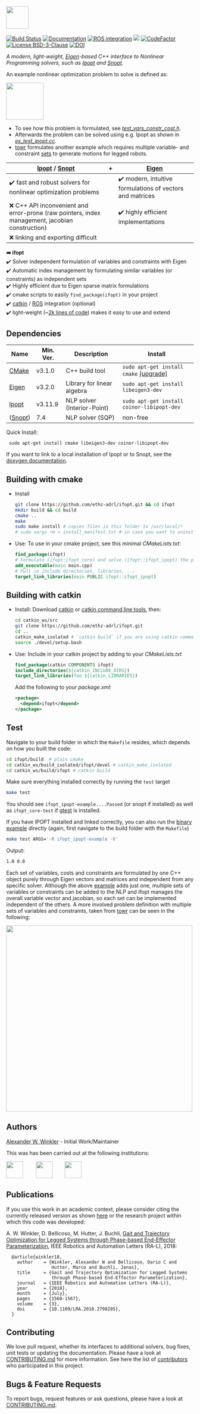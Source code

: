### <img src="https://i.imgur.com/ZOfGZwB.png" height="60" />

[![Build Status](http://build.ros.org/buildStatus/icon?job=Kdev__ifopt__ubuntu_xenial_amd64)](http://build.ros.org/view/Kdev/job/Kdev__ifopt__ubuntu_xenial_amd64/)
[![Documentation](https://img.shields.io/badge/docs-generated-brightgreen.svg)](http://docs.ros.org/kinetic/api/ifopt/html/)
[![ROS integration](https://img.shields.io/badge/ROS-integration-blue.svg)](http://wiki.ros.org/ifopt)
![](https://tokei.rs/b1/github/ethz-adrl/ifopt)
[![CodeFactor](https://www.codefactor.io/repository/github/ethz-adrl/ifopt/badge)](https://www.codefactor.io/repository/github/ethz-adrl/ifopt)
[![License BSD-3-Clause](https://img.shields.io/badge/license-BSD--3--Clause-blue.svg)](https://tldrlegal.com/license/bsd-3-clause-license-%28revised%29#fulltext)
[![DOI](https://zenodo.org/badge/DOI/10.5281/zenodo.1135046.svg)](https://doi.org/10.5281/zenodo.1135046)
<!-- The actual jenkins documentation job can be found here -->
<!-- http://build.ros.org/view/Ldoc/job/Ldoc__ifopt__ubuntu_xenial_amd64/ -->

*A modern, light-weight, [Eigen]-based C++ interface to Nonlinear Programming solvers, such as [Ipopt] and [Snopt].*

An example nonlinear optimization problem to solve is defined as:

<img align="center" height="100" src="https://i.imgur.com/YGi4LrR.png"/>

* To see how this problem is formulated, see [*test_vars_constr_cost.h*](ifopt_core/test/ifopt/test_vars_constr_cost.h).   
* Afterwards the problem can be solved using e.g. Ipopt as shown in [*ex_test_ipopt.cc*](ifopt_ipopt/test/ex_test_ipopt.cc).
* [towr] formulates another example which requires multiple variable- and constraint [sets](https://i.imgur.com/4yhohZF.png) to generate motions for legged robots.

| [Ipopt] / [Snopt] | + | [Eigen]  |
|----------|--------|----| 
|:heavy_check_mark: fast and robust solvers for nonlinear optimization problems  |  | :heavy_check_mark: modern, intuitive formulations of vectors and matrices |
|:x: C++ API inconvenient and error-prone (raw pointers, index management, jacobian construction) | | :heavy_check_mark: highly efficient implementations |       
|:x: linking and exporting difficult  | | |

**:arrow_right: ifopt**  
:heavy_check_mark: Solver independent formulation of variables and constraints with Eigen      
:heavy_check_mark: Automatic index management by formulating similar variables (or constraints) as independent sets   
:heavy_check_mark: Highly efficient due to Eigen sparse matrix formulations  
:heavy_check_mark: cmake scripts to easily `find_package(ifopt)` in your project    
:heavy_check_mark: [catkin] / [ROS] integration (optional)       
:heavy_check_mark: light-weight (~[2k lines of code](https://i.imgur.com/NCPJsSw.png)) makes it easy to use and extend    


## Dependencies
Name | Min. Ver. | Description | Install
--- | --- | --- | --- |
[CMake] | v3.1.0 | C++ build tool | ```sudo apt-get install cmake``` [(upgrade)](https://askubuntu.com/questions/829310/how-to-upgrade-cmake-in-ubuntu#answer-908211)
[Eigen] | v3.2.0 | Library for linear algebra | ```sudo apt-get install libeigen3-dev```
[Ipopt] | v3.11.9 | NLP solver (Interior-Point) |```sudo apt-get install coinor-libipopt-dev```
([Snopt]) |  7.4  |  NLP solver (SQP) | non-free

Quick Install: 

``` sudo apt-get install cmake libeigen3-dev coinor-libipopt-dev```

If you want to link to a local installation of Ipopt or to Snopt, see the [doxygen documentation](http://docs.ros.org/kinetic/api/ifopt/html/).

  
## Building with cmake
* Install
  ```bash
  git clone https://github.com/ethz-adrl/ifopt.git && cd ifopt
  mkdir build && cd build
  cmake ..
  make
  sudo make install # copies files in this folder to /usr/local/*
  # sudo xargs rm < install_manifest.txt # in case you want to uninstall the above
  ```

* Use: To use in your cmake project, see this minimal *CMakeLists.txt*:
  ```cmake
  find_package(ifopt)
  # Formulate (ifopt:ifopt_core) and solve (ifopt::ifopt_ipopt) the problem
  add_executable(main main.cpp)
  # Pull in include directories, libraries, ... 
  target_link_libraries(main PUBLIC ifopt::ifopt_ipopt) 
  ```
        
## Building with catkin
* Install: Download [catkin] or [catkin command line tools], then:
  ```bash
  cd catkin_ws/src
  git clone https://github.com/ethz-adrl/ifopt.git
  cd ..
  catkin_make_isolated # `catkin build` if you are using catkin command-line tools 
  source ./devel/setup.bash
  ```
  
* Use: Include in your catkin project by adding to your *CMakeLists.txt* 
  ```cmake
  find_package(catkin COMPONENTS ifopt) 
  include_directories(${catkin_INCLUDE_DIRS})
  target_link_libraries(foo ${catkin_LIBRARIES})
  ```
  Add the following to your *package.xml*:
  ```xml
  <package>
    <depend>ifopt</depend>
  </package>
  ```
  
## Test 
Navigate to your build folder in which the `Makefile` resides, which depends
on how you built the code:
```bash
cd ifopt/build  # plain cmake 
cd catkin_ws/build_isolated/ifopt/devel # catkin_make_isolated
cd catkin_ws/build/ifopt # catkin build
```
Make sure everything installed correctly by running the `test` target
```bash
make test
```
You should see `ifopt_ipopt-example....Passed` (or snopt if installed) as well as `ifopt_core-test` if
[gtest] is installed.

If you have IPOPT installed and linked correctly, you can also run the [binary example](ifopt_ipopt/test/ex_test_ipopt.cc) 
directly (again, first navigate to the build folder with the `Makefile`)
```bash
make test ARGS='-R ifopt_ipopt-example -V'
```
Output:
```bash
1.0 0.0
```

Each set of variables, costs and constraints are formulated by one C++ object
purely through Eigen vectors and matrices and independent from any specific solver.
Although the above [example](ifopt_core/test/ifopt/test_vars_constr_cost.h) adds just one, 
multiple sets of variables or constraints can be added to the NLP and ifopt manages 
the overall variable vector and jacobian, so each set can be implemented independent of 
the others. A more involved problem definition with multiple sets 
of variables and constraints, taken from [towr] can be seen in the following: 

<img align="center" height="500" src="https://i.imgur.com/4yhohZF.png"/>

## Authors 
[Alexander W. Winkler](https://awinkler.github.io/) - Initial Work/Maintainer

This was has been carried out at the following institutions:

[<img src="https://i.imgur.com/aGOnNTZ.png" height="45" />](https://www.ethz.ch/en.html "ETH Zurich") &nbsp; &nbsp; &nbsp; &nbsp; [<img src="https://i.imgur.com/uCvLs2j.png" height="45" />](http://www.adrl.ethz.ch/doku.php "Agile and Dexterous Robotics Lab")  &nbsp; &nbsp; &nbsp; &nbsp;[<img src="https://i.imgur.com/gYxWH9p.png" height="45" />](http://www.rsl.ethz.ch/ "Robotic Systems Lab")


## Publications
If you use this work in an academic context, please consider citing the currently released version as shown [here](https://zenodo.org/record/1135085/export/hx#.Wk4NGTCGPmE)
or the research project within which this code was developed:

A. W. Winkler, D. Bellicoso, M. Hutter, J. Buchli, [Gait and Trajectory Optimization for Legged Systems through Phase-based End-Effector Parameterization](https://awinkler.github.io/publications), IEEE Robotics and Automation Letters (RA-L), 2018:


      @article{winkler18,
        author    = {Winkler, Alexander W and Bellicoso, Dario C and 
                     Hutter, Marco and Buchli, Jonas},
        title     = {Gait and Trajectory Optimization for Legged Systems 
                     through Phase-based End-Effector Parameterization},
        journal   = {IEEE Robotics and Automation Letters (RA-L)},
        year      = {2018},
        month     = {July},
        pages     = {1560-1567},
        volume    = {3},
        doi       = {10.1109/LRA.2018.2798285},
      }


## Contributing
We love pull request, whether its interfaces to additional solvers, bug fixes, unit tests or updating the documentation. Please have a look at [CONTRIBUTING.md](CONTRIBUTING.md) for more information. 
See here the list of [contributors](https://github.com/ethz-adrl/ifopt/graphs/contributors) who participated in this project.


##  Bugs & Feature Requests
To report bugs, request features or ask questions, please have a look at [CONTRIBUTING.md](CONTRIBUTING.md). 



[CMake]: https://cmake.org/cmake/help/v3.0/
[Eigen]: http://eigen.tuxfamily.org
[Ipopt]: https://projects.coin-or.org/Ipopt
[Snopt]: http://ampl.com/products/solvers/solvers-we-sell/snopt/
[catkin]: http://wiki.ros.org/catkin/Tutorials/create_a_workspace
[catkin command line tools]: http://catkin-tools.readthedocs.io/en/latest/installing.html
[towr]: https://github.com/ethz-adrl/towr
[catkin tools]: http://catkin-tools.readthedocs.org/
[ROS]: http://www.ros.org
[rviz]: http://wiki.ros.org/rviz
[gtest]: https://github.com/google/googletest


